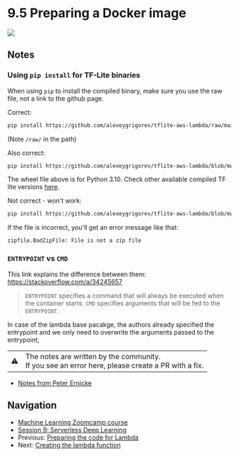 # 9.5 Preparing a Docker image

<a href="https://www.youtube.com/watch?v=y4_YQjfOsDo&list=PL3MmuxUbc_hIhxl5Ji8t4O6lPAOpHaCLR"><img src="images/thumbnail-9-05.jpg"></a>

## Notes

### Using `pip install` for TF-Lite binaries

When using `pip` to install the compiled binary, make sure you use the raw file, not a link to the github page.

Correct:

```bash
pip install https://github.com/alexeygrigorev/tflite-aws-lambda/raw/main/tflite/tflite_runtime-2.14.0-cp310-cp310-linux_x86_64.whl
```

(Note `/raw/` in the path)

Also correct:

```bash
pip install https://github.com/alexeygrigorev/tflite-aws-lambda/blob/main/tflite/tflite_runtime-2.14.0-cp310-cp310-linux_x86_64.whl?raw=true
```

The wheel file above is for Python 3.10. Check other available compiled TF lite versions [here](https://github.com/alexeygrigorev/tflite-aws-lambda/tree/main/tflite).

Not correct - won't work:

```bash
pip install https://github.com/alexeygrigorev/tflite-aws-lambda/blob/main/tflite/tflite_runtime-2.14.0-cp310-cp310-linux_x86_64.whl
```

If the file is incorrect, you'll get an error message like that:

```plaintext
zipfile.BadZipFile: File is not a zip file
```

### `ENTRYPOINT` vs `CMD`

This link explains the difference between them: <https://stackoverflow.com/a/34245657>

> `ENTRYPOINT` specifies a command that will always be executed when the container starts.
> `CMD` specifies arguments that will be fed to the `ENTRYPOINT`.

In case of the lambda base pacakge, the authors already specified the entrypoint and
we only need to overwrite the arguments passed to the entrypoint,

<table>
   <tr>
      <td>⚠️</td>
      <td>
         The notes are written by the community. <br>
         If you see an error here, please create a PR with a fix.
      </td>
   </tr>
</table>

* [Notes from Peter Ernicke](https://knowmledge.com/2023/12/04/ml-zoomcamp-2023-serverless-part-5/)

## Navigation

* [Machine Learning Zoomcamp course](../)
* [Session 9: Serverless Deep Learning](./)
* Previous: [Preparing the code for Lambda](04-preparing-code.md)
* Next: [Creating the lambda function](06-creating-lambda.md)
